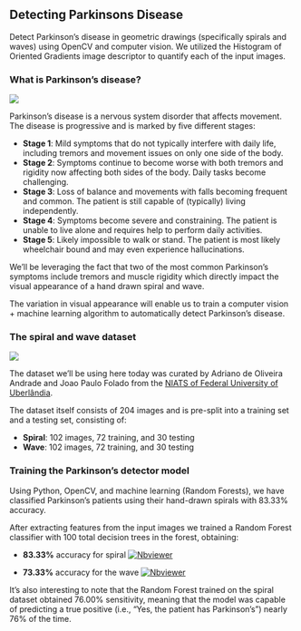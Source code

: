 ## Detecting Parkinsons Disease

Detect Parkinson’s disease in geometric drawings (specifically spirals and waves) using OpenCV and computer vision. We utilized the Histogram of Oriented Gradients image descriptor to quantify each of the input images.

### What is Parkinson’s disease?

![](https://github.com/shejz/Detecting-Parkinson-s-Disease/blob/main/Detecting%20Parkinson%E2%80%99s%20Disease/parkinson_disease.jpg)

Parkinson’s disease is a nervous system disorder that affects movement. The disease is progressive and is marked by five different stages:

- **Stage 1**: Mild symptoms that do not typically interfere with daily life, including tremors and movement issues on only one side of the body.
- **Stage 2**: Symptoms continue to become worse with both tremors and rigidity now affecting both sides of the body. Daily tasks become challenging.
- **Stage 3**: Loss of balance and movements with falls becoming frequent and common. The patient is still capable of (typically) living independently.
- **Stage 4**: Symptoms become severe and constraining. The patient is unable to live alone and requires help to perform daily activities.
- **Stage 5**: Likely impossible to walk or stand. The patient is most likely wheelchair bound and may even experience hallucinations.

We’ll be leveraging the fact that two of the most common Parkinson’s symptoms include tremors and muscle rigidity which directly impact the visual appearance of a hand drawn spiral and wave.

The variation in visual appearance will enable us to train a computer vision + machine learning algorithm to automatically detect Parkinson’s disease.

### The spiral and wave dataset

![](https://github.com/shejz/Detecting-Parkinson-s-Disease/blob/main/Detecting%20Parkinson%E2%80%99s%20Disease/spiral-wave%20dataset.jpg)

The dataset we’ll be using here today was curated by Adriano de Oliveira Andrade and Joao Paulo Folado from the [NIATS of Federal University of Uberlândia](http://www.niats.feelt.ufu.br/en/node/81).

The dataset itself consists of 204 images and is pre-split into a training set and a testing set, consisting of:

- **Spiral**: 102 images, 72 training, and 30 testing
- **Wave**: 102 images, 72 training, and 30 testing

### Training the Parkinson’s detector model

Using Python, OpenCV, and machine learning (Random Forests), we have classified Parkinson’s patients using their hand-drawn spirals with 83.33% accuracy.


After extracting features from the input images we trained a Random Forest classifier with 100 total decision trees in the forest, obtaining:

- **83.33%** accuracy for spiral  [![Nbviewer](https://github.com/jupyter/design/blob/main/logos/Badges/nbviewer_badge.svg)](https://nbviewer.jupyter.org/github/shejz/Detecting-Parkinson-s-Disease/blob/main/Detecting%20Parkinson%E2%80%99s%20Disease/detect_parkinsons_spiral.ipynb)

- **73.33%** accuracy for the wave  [![Nbviewer](https://github.com/jupyter/design/blob/main/logos/Badges/nbviewer_badge.svg)](https://nbviewer.jupyter.org/github/shejz/Detecting-Parkinson-s-Disease/blob/main/Detecting%20Parkinson%E2%80%99s%20Disease/detect_parkinsons_wave.ipynb)

It’s also interesting to note that the Random Forest trained on the spiral dataset obtained 76.00% sensitivity, meaning that the model was capable of predicting a true positive (i.e., “Yes, the patient has Parkinson’s”) nearly 76% of the time.
